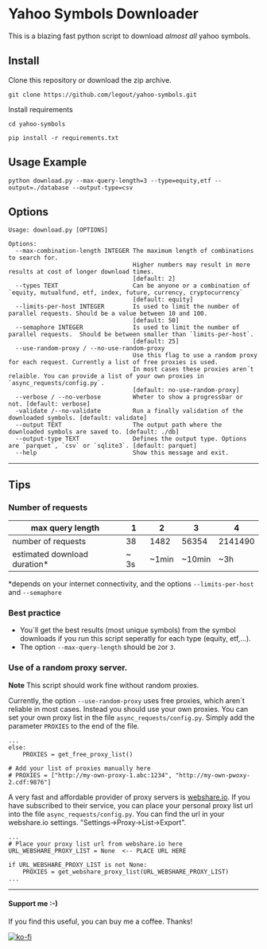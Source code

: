 # Yahoo Symbols Downloader

This is a blazing fast python script to download *almost all* yahoo symbols.


## Install

Clone this repository or download the zip archive.

```
git clone https://github.com/legout/yahoo-symbols.git
```

Install requirements
```
cd yahoo-symbols

pip install -r requirements.txt
```

## Usage Example

```
python download.py --max-query-length=3 --type=equity,etf --output=./database --output-type=csv
``` 

## Options

```
Usage: download.py [OPTIONS]

Options:
  --max-combination-length INTEGER The maximum length of combinations to search for. 
                                   Higher numbers may result in more results at cost of longer download times.
                                   [default: 2]
  --types TEXT                     Can be anyone or a combination of `equity, mutualfund, etf, index, future, currency, cryptocurrency`
                                   [default: equity]
  --limits-per-host INTEGER        Is used to limit the number of parallel requests. Should be a value between 10 and 100.
                                   [default: 50]
  --semaphore INTEGER              Is used to limit the number of parallel requests.  Should be between smaller than `limits-per-host`.
                                   [default: 25]
  --use-random-proxy / --no-use-random-proxy
                                   Use this flag to use a random proxy for each request. Currently a list of free proxies is used. 
                                   In most cases these proxies aren´t relaible. You can provide a list of your own proxies in `async_requests/config.py`.
                                   [default: no-use-random-proxy]
  --verbose / --no-verbose         Wheter to show a progressbar or not. [default: verbose]
  -validate /--no-validate         Run a finally validation of the downloaded symbols. [default: validate]
  --output TEXT                    The output path where the downloaded symbols are saved to. [default: ./db]
  --output-type TEXT               Defines the output type. Options are `parquet`, `csv` or `sqlite3`. [default: parquet]
  --help                           Show this message and exit.
```


<hr>

## Tips
### Number of requests

| max query length               | 1  | 2       | 3      | 4       |
|--------------------------------|----|---------|--------|---------|
| number of requests             | 38 | 1482    | 56354  | 2141490 |
| estimated download duration*   | ~ 3s | ~1min | ~10min | ~3h     | 

*depends on your internet connectivity, and the options `--limits-per-host` and `--semaphore`

### Best practice
 - You´ll get the best results (most unique symbols) from the symbol downloads if you run this script seperatly for each type (equity, etf,...).
 - The option `--max-query-length` should be `2`or `3`. 

### Use of a random proxy server.

**Note**
This script should work fine without random proxies.


Currently, the  option `--use-random-proxy` uses free proxies, which aren´t reliable in most cases. Instead you should use your own proxies. You can set your own proxy list in the file `async_requests/config.py`. Simply add the parameter `PROXIES` to the end of the file.

```
...
else:
    PROXIES = get_free_proxy_list()
    
# Add your list of proxies manually here
# PROXIES = ["http://my-own-proxy-1.abc:1234", "http://my-own-pwoxy-2.cdf:9876"]

```

A very fast and affordable provider of proxy servers is [webshare.io](https://webshare.io). If you have subscribed to their service, you can place your personal proxy list url into the file `async_requests/config.py`. You can find the url in your webshare.io settings.  "Settings->Proxy->List->Export".

```
...
# Place your proxy list url from webshare.io here
URL_WEBSHARE_PROXY_LIST = None  <-- PLACE URL HERE

if URL_WEBSHARE_PROXY_LIST is not None:
    PROXIES = get_webshare_proxy_list(URL_WEBSHARE_PROXY_LIST)
...
```


<hr>

#### Support me :-)

If you find this useful, you can buy me a coffee. Thanks!

[![ko-fi](https://ko-fi.com/img/githubbutton_sm.svg)](https://ko-fi.com/W7W0ACJPB)


